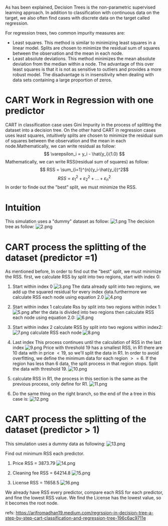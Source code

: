 
As has been explained, Decision Trees is the non-parametric supervised learning approach. In addition to classification with continuous data on the target, we also often find cases with discrete data on the target called regression.

For regression trees, two common impurity measures are:
 
- Least squares. This method is similar to minimizing least squares in a linear model. Splits are chosen to minimize the residual sum of squares between the observation and the mean in each node.
- Least absolute deviations. This method minimizes the mean absolute deviation from the median within a node. The advantage of this over least squares is that it is not as sensitive to outliers and provides a more robust model. The disadvantage is in insensitivity when dealing with data sets containing a large proportion of zeros.

# CART Work in Regression with one predictor
CART in classification case uses Gini Impurity in the process of splitting the dataset into a decision tree. On the other hand CART in regression cases uses least squares, intuitively splits are chosen to minimize the residual sum of squares between the observation and the mean in each node.Mathematically, we can write residual as follow:
$$ \varepsilon_i = y_i - \hat{y_i}(1.0) $$
Mathematically, we can write RSS(residual sum of squares) as follow:
$$ RSS = \sum_{i=1}^{n}(y_i-\hat{y_i})^2$$
$$ RSS = \varepsilon_1^2 + \varepsilon_2^2 + ... + \varepsilon_n^2$$
In order to finde out the "best" split, we must minimize the RSS.

# Intuition
This simulation uses a "dummy" dataset as follow:
![1.png](1.png)
The decision tree as follow:
![2.png](2.png)


# CART process the splitting of the dataset (predictor =1)
As mentioned before, In order to find out the "best" split, we must minimize the RSS. first, we calculate RSS by split into two regions, start with index 0:

1. Start within index 0
![3.png](3.png)
The data already split into two regions, we add up the squared residual for every index data.furthermore we calculate RSS each node using equation 2.0
![4.png](4.png)

2. Start within index 1
calculate Rss by split into two regions within index 1:
![5.png](5.png)
after the data is divided into two regions then calculate RSS each node using equation 2.0:
![6.png](6.png)

3. Start within index 2
calculate RSS by split into two regions within index2:
![7.png](7.png)
calculate RSS each node
![8.png](8.png)

4. Last index
This process continues until the calculation of RSS in the last index
![9.png](9.png)
Price with threshold 19 has a smallest RSS, in R1 there are 10 data with in price $<19$, so we'll split the data in R1. In order to avoid overfitting, we define the minimum data for each region $>=6$. If the region has less than 6 data, the split process in that region stops.
Split the data with threshold 19.
![10.png](10.png)

5. calculate RSS in R1, the process in this section is the same as the previous process, only define for R1.
![11.png](11.png)

6. Do the same thing on the right branch, so the end of the a tree in this case is:
![12.png](12.png)


# CART process the splitting of the dataset (predictor > 1)

This simulation uses a dummy data as following:
![13.png](13.png)

Find out minimum RSS each predictor.

1. Price RSS = 3873.79
![14.png](14.png)

2. Cleaning fee RSS = 64214.8
![15.png](15.png)

3. License RSS = 11658.5
![16.png](16.png)

We already have RSS every predictor, compare each RSS for each predictor, and fine the lowest RSS value. We find the License has the lowest value, so it becomes the root node.

refs:
https://arifromadhan19.medium.com/regrssion-in-decision-tree-a-step-by-step-cart-classification-and-regression-tree-196c6ac9711e